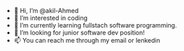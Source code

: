 - 👋 Hi, I’m @akil-Ahmed
- 👀 I’m interested in coding
- 🌱 I’m currently learning fullstach software programming.
- 💞️ I’m looking for junior software dev position!
- 📫 You can reach me through my email or lenkedin

<!---
akil-future/akil-future is a ✨ special ✨ repository because its `README.md` (this file) appears on your GitHub profile.
You can click the Preview link to take a look at your changes.
--->
